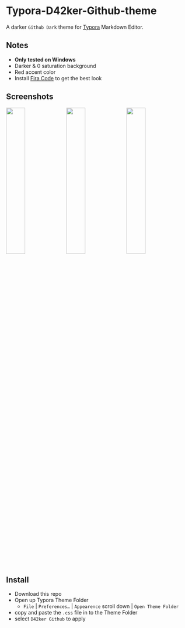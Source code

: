 # Typora-D42ker-Github-theme
A darker `Github Dark` theme for [Typora](https://typora.io/) Markdown Editor.

## Notes
- **Only tested on Windows**
- Darker & 0 saturation background
- Red accent color
- Install [Fira Code](https://github.com/tonsky/FiraCode) to get the best look

## Screenshots

<p float="left">
  <img src="https://user-images.githubusercontent.com/58762081/143670357-80ddaf98-a829-49be-a498-69026ee83081.png" width="32%" />
  <img src="https://user-images.githubusercontent.com/58762081/143670441-b08f4c65-c911-4541-8cdb-71d413ff6b48.png" width="32%" /> 
  <img src="https://user-images.githubusercontent.com/58762081/143670480-40ccb3e9-40ff-4280-bf85-4cf82f3bc016.png" width="32%" />
</p>

## Install

- Download this repo
- Open up Typora Theme Folder 
  - `File` | `Preferences…` | `Appearence` scroll down | `Open Theme Folder`
- copy and paste the `.css` file in to the Theme Folder
- select `D42ker Github` to apply
